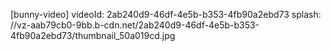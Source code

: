 
[bunny-video]
  videoId: 2ab240d9-46df-4e5b-b353-4fb90a2ebd73
  splash: //vz-aab79cb0-9bb.b-cdn.net/2ab240d9-46df-4e5b-b353-4fb90a2ebd73/thumbnail_50a019cd.jpg

